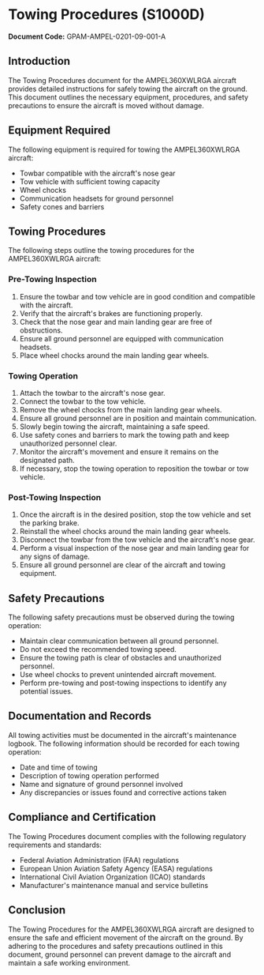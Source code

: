 # Towing Procedures (S1000D)

**Document Code:** GPAM-AMPEL-0201-09-001-A

## Introduction

The Towing Procedures document for the AMPEL360XWLRGA aircraft provides detailed instructions for safely towing the aircraft on the ground. This document outlines the necessary equipment, procedures, and safety precautions to ensure the aircraft is moved without damage.

## Equipment Required

The following equipment is required for towing the AMPEL360XWLRGA aircraft:

- Towbar compatible with the aircraft's nose gear
- Tow vehicle with sufficient towing capacity
- Wheel chocks
- Communication headsets for ground personnel
- Safety cones and barriers

## Towing Procedures

The following steps outline the towing procedures for the AMPEL360XWLRGA aircraft:

### Pre-Towing Inspection

1. Ensure the towbar and tow vehicle are in good condition and compatible with the aircraft.
2. Verify that the aircraft's brakes are functioning properly.
3. Check that the nose gear and main landing gear are free of obstructions.
4. Ensure all ground personnel are equipped with communication headsets.
5. Place wheel chocks around the main landing gear wheels.

### Towing Operation

1. Attach the towbar to the aircraft's nose gear.
2. Connect the towbar to the tow vehicle.
3. Remove the wheel chocks from the main landing gear wheels.
4. Ensure all ground personnel are in position and maintain communication.
5. Slowly begin towing the aircraft, maintaining a safe speed.
6. Use safety cones and barriers to mark the towing path and keep unauthorized personnel clear.
7. Monitor the aircraft's movement and ensure it remains on the designated path.
8. If necessary, stop the towing operation to reposition the towbar or tow vehicle.

### Post-Towing Inspection

1. Once the aircraft is in the desired position, stop the tow vehicle and set the parking brake.
2. Reinstall the wheel chocks around the main landing gear wheels.
3. Disconnect the towbar from the tow vehicle and the aircraft's nose gear.
4. Perform a visual inspection of the nose gear and main landing gear for any signs of damage.
5. Ensure all ground personnel are clear of the aircraft and towing equipment.

## Safety Precautions

The following safety precautions must be observed during the towing operation:

- Maintain clear communication between all ground personnel.
- Do not exceed the recommended towing speed.
- Ensure the towing path is clear of obstacles and unauthorized personnel.
- Use wheel chocks to prevent unintended aircraft movement.
- Perform pre-towing and post-towing inspections to identify any potential issues.

## Documentation and Records

All towing activities must be documented in the aircraft's maintenance logbook. The following information should be recorded for each towing operation:

- Date and time of towing
- Description of towing operation performed
- Name and signature of ground personnel involved
- Any discrepancies or issues found and corrective actions taken

## Compliance and Certification

The Towing Procedures document complies with the following regulatory requirements and standards:

- Federal Aviation Administration (FAA) regulations
- European Union Aviation Safety Agency (EASA) regulations
- International Civil Aviation Organization (ICAO) standards
- Manufacturer's maintenance manual and service bulletins

## Conclusion

The Towing Procedures for the AMPEL360XWLRGA aircraft are designed to ensure the safe and efficient movement of the aircraft on the ground. By adhering to the procedures and safety precautions outlined in this document, ground personnel can prevent damage to the aircraft and maintain a safe working environment.
